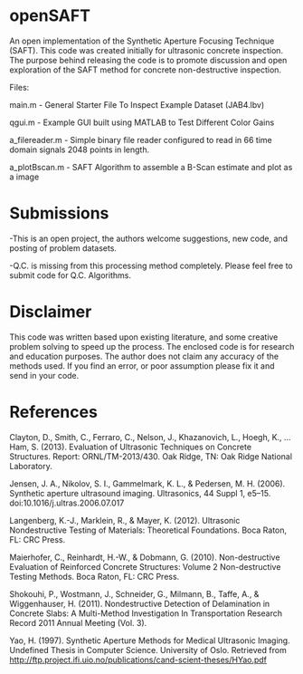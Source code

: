 # openSAFT
An open implementation of the Synthetic Aperture Focusing Technique (SAFT). 
This code was created initially for ultrasonic concrete inspection. The purpose
behind releasing the code is to promote discussion and open exploration of the 
SAFT method for concrete non-destructive inspection. 
 
Files: 

   main.m - General Starter File To Inspect Example Dataset (JAB4.lbv)

   qgui.m - Example GUI built using MATLAB to Test Different Color Gains

   a_filereader.m - Simple binary file reader configured to read in 66 time domain signals 2048 points in length. 

   a_plotBscan.m - SAFT Algorithm to assemble a B-Scan estimate and plot as a image



# Submissions
-This is an open project, the authors welcome suggestions, new code, and posting of problem datasets. 

-Q.C. is missing from this processing method completely. Please feel free to submit code for Q.C. Algorithms. 


# Disclaimer 
This code was written based upon existing literature, and some creative problem solving to speed up the process. 
The enclosed code is for research and education purposes. The author does not claim any accuracy 
of the methods used. If you find an error, or poor assumption please fix it and send in your code. 

# References

Clayton, D., Smith, C., Ferraro, C., Nelson, J., Khazanovich, L., Hoegh, K., … Ham, S. (2013). Evaluation of Ultrasonic Techniques on Concrete Structures. Report: ORNL/TM-2013/430. Oak Ridge, TN: Oak Ridge National Laboratory. 

Jensen, J. A., Nikolov, S. I., Gammelmark, K. L., & Pedersen, M. H. (2006). Synthetic aperture ultrasound imaging. Ultrasonics, 44 Suppl 1, e5–15. doi:10.1016/j.ultras.2006.07.017

Langenberg, K.-J., Marklein, R., & Mayer, K. (2012). Ultrasonic Nondestructive Testing of Materials: Theoretical Foundations. Boca Raton, FL: CRC Press.

Maierhofer, C., Reinhardt, H.-W., & Dobmann, G. (2010). Non-destructive Evaluation of Reinforced Concrete Structures: Volume 2 Non-destructive Testing Methods. Boca Raton, FL: CRC Press.

Shokouhi, P., Wostmann, J., Schneider, G., Milmann, B., Taffe, A., & Wiggenhauser, H. (2011). Nondestructive Detection of Delamination in Concrete Slabs: A Multi-Method Investigation In Transportation Research Record 2011 Annual Meeting (Vol. 3). 

Yao, H. (1997). Synthetic Aperture Methods for Medical Ultrasonic Imaging. Undefined Thesis in Computer Science. University of Oslo. Retrieved from http://ftp.project.ifi.uio.no/publications/cand-scient-theses/HYao.pdf
